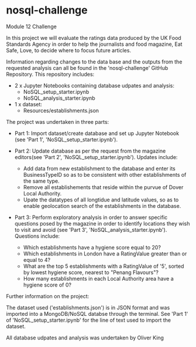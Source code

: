 # nosql-challenge
Module 12 Challenge

In this project we will evaluate the ratings data produced by the UK Food Standards Agency in order to help the journalists and food magazine, Eat Safe, Love, to decide where to focus future articles.

Information regarding changes to the data base and the outputs from the requested analysis can all be found in the 'nosql-challenge' GitHub Repository. This repository includes:
- 2 x Jupyter Notebooks containing database udpates and analysis:
    - NoSQL_setup_starter.ipynb
    - NoSQL_analysis_starter.ipynb
- 1 x dataset:
    - Resources/establishments.json

The project was undertaken in three parts:

- Part 1: Import dataset/create database and set up Jupyter Notebook (see 'Part 1', 'NoSQL_setup_starter.ipynb').

- Part 2: Update database as per the request from the magazine editors(see 'Part 2', 'NoSQL_setup_starter.ipynb'). Updates include:
    - Add data from new establishment to the database and enter its BusinessTypeID so as to be consistent with other establishments of the same type.
    - Remove all establishements that reside within the purvue of Dover Local Authority.
    - Upate the datatypes of all longtidue and latitude values, so as to enable geolocation search of the establishments in the database.

- Part 3: Perform exploratory analysis in order to answer specific questions posed by the magazine in order to identify locations they wish to visit and avoid (see 'Part 3', 'NoSQL_analysis_starter.ipynb'). Questions include:
    - Which establishments have a hygiene score equal to 20?
    - Which establishments in London have a RatingValue greater than or equal to 4?
    - What are the top 5 establishments with a RatingValue of '5', sorted by lowest hygiene score, nearest to "Penang Flavours"?
    - How many establishments in each Local Authority area have a hygiene score of 0?

Further information on the project:

The dataset used ('establishments.json') is in JSON format and was imported into a MongoDB/NoSQL databse through the terminal. See 'Part 1' of 'NoSQL_setup_starter.ipynb' for the line of text used to import the dataset.

All database udpates and analysis was undertaken by Oliver King